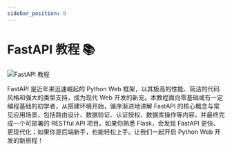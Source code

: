 ```yaml
---
sidebar_position: 0
---
```


# FastAPI 教程 📚

![FastAPI 教程](https://static.getiot.tech/cover-fastapi-tutorial.webp#center)

FastAPI 是近年来迅速崛起的 Python Web 框架，以其极高的性能、简洁的代码风格和强大的类型支持，成为现代 Web 开发的新宠。本教程面向零基础或有一定编程基础的初学者，从搭建环境开始，循序渐进地讲解 FastAPI 的核心概念与常见应用场景，包括路由设计、数据验证、认证授权、数据库操作等内容，并最终完成一个可部署的 RESTful API 项目。如果你熟悉 Flask，会发现 FastAPI 更快、更现代化；如果你是后端新手，也能轻松上手。让我们一起开启 Python Web 开发的新旅程！
